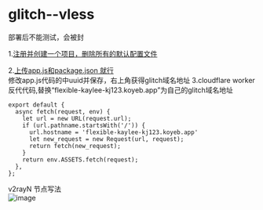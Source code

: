 # glitch--vless
部署后不能测试，会被封

1.[注册并创建一个项目，删除所有的默认配置文件](https://glitch.com/)  

2.[上传app.js和package.json 就行](https://github.com/yohototo/glitch-nodejs-proxy)  
修改app.js代码的中uuid并保存，右上角获得glitch域名地址
3.cloudflare worker 反代代码,替换“flexible-kaylee-kj123.koyeb.app”为自己的glitch域名地址
```
export default {
  async fetch(request, env) {
    let url = new URL(request.url);
    if (url.pathname.startsWith('/')) {
      url.hostname = 'flexible-kaylee-kj123.koyeb.app'
      let new_request = new Request(url, request);
      return fetch(new_request);
    }
    return env.ASSETS.fetch(request);
  },
};
```
v2rayN 节点写法  
![image](https://github.com/yohototo/glitch--vless/assets/35169273/bfab30e7-99d3-4fd5-b35d-0e5ca925b46e)
